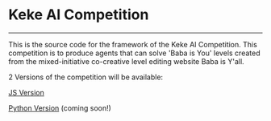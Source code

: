 # Keke AI Competition
---
This is the source code for the framework of the Keke AI Competition. This competition is to produce agents that can solve 'Baba is You' levels created from the  mixed-initiative co-creative level editing website Baba is Y'all.

2 Versions of the competition will be available: 

[JS Version](Keke_JS/)

[Python Version]() (coming soon!)
